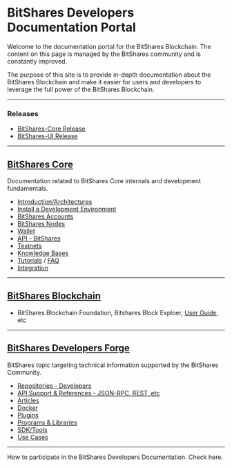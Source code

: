 # BitShares Developers Documentation Portal

Welcome to the documentation portal for the BitShares Blockchain. The content on this page is managed by the BitShares community and is constantly improved.

The purpose of this site is to provide in-depth documentation about the BitShares Blockchain and make it easier for users and developers to leverage the full power of the BitShares Blockchain.

***

### Releases
- [BitShares-Core Release](https://github.com/bitshares/bitshares-core/releases)
- [BitShares-UI Release](https://github.com/bitshares/bitshares-ui/releases)

***

## [BitShares Core](/core/README.md#bitshares-core)
Documentation related to BitShares Core internals and development fundamentals. 

- [Introduction/Architectures](/core/intro/README.md#introduction--architectures)
- [Install a Development Environment](/core/installation/README.md#install-a-development-environment)
- [BitShares Accounts](/core/accounts/README.md#bitshares-accounts)
- [BitShares Nodes](/core/nodes_full_witness/README.md#bitshares-nodes-and-p2p-network)
- [Wallet](/core/wallet/README.md#wallet)
- [API - BitShares](/core/api#api)
- [Testnets](/core/testnets/README.md#testnets)
- [Knowledge Bases](/core/knowledge_base#knowledge-base)
- [Tutorials](/core/tutorials#tutorials) / [FAQ](/core/tutorials/FAQ.md#frequently-asked-questions---list-all)
- [Integration](/core/integration/README.md#integration)
 
***

## [BitShares Blockchain](/core/bitshares_blockchain#bitshares-blockchain)
- BitShares Blockchain Foundation, Bitshares Block Exploer, [User Guide](https://github.com/bitshares/how.bitshares.works/tree/master/bbf/user_guide#user-guide), etc 

***

## [BitShares Developers Forge](/forge/README.md#bts-developers-forge)
BitShares topic targeting technical information supported by the BitShares Community. 

- [Repositories - Developers](/forge/shared_repo/repo_byname_list.md#developers-github-repositories)
- [API Support & References - JSON-RPC, REST, etc ](/forge/api_support/README.md#api-support--references)
- [Articles](/forge/articles/tech_articles_chronological.md#articles--references)
- [Docker](/forge/docker/README.md#docker) 
- [Plugins](/forge/plugins/README.md#plugins)
- [Programs & Libraries](/forge/program_libraries/README.md#programs--libraries)
- [SDK/Tools](/forge/sdk_tools/README.md#sdk--tools)
- [Use Cases](/forge/use_cases/README.md#use-cases)


***

How to participate in the BitShares Developers Documentation. Check here.
